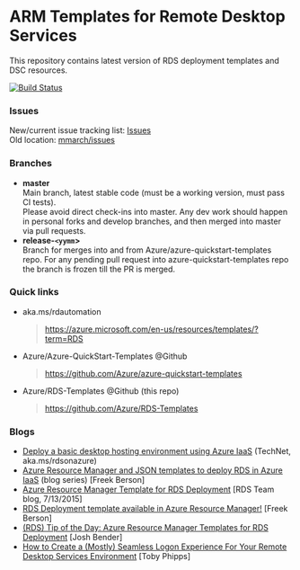 # ARM Templates for Remote Desktop Services

This repository contains latest version of RDS deployment templates and DSC resources.

[![Build Status](https://travis-ci.org/Azure/RDS-Templates.svg?branch=master)](https://travis-ci.org/Azure/RDS-Templates)

### Issues
New/current issue tracking list:  [Issues](https://github.com/Azure/rds-templates/issues)  
Old location: [mmarch/issues](https://github.com/mmarch/rds-templates/issues)

### Branches

* **master**  
 Main branch, latest stable code (must be a working version, must pass CI tests).  
 Please avoid direct check-ins into master. Any dev work should happen in personal forks and develop branches, and then merged into master via pull requests.
* **release-`<yymm`>**  
 Branch for merges into and from Azure/azure-quickstart-templates repo. For any pending pull request into azure-quickstart-templates repo the branch is frozen till the PR is merged.

### Quick links

* aka.ms/rdautomation  
  > https://azure.microsoft.com/en-us/resources/templates/?term=RDS
* Azure/Azure-QuickStart-Templates @Github
  > https://github.com/Azure/azure-quickstart-templates
* Azure/RDS-Templates @Github (this repo)
  > https://github.com/Azure/RDS-Templates


### Blogs
* [Deploy a basic desktop hosting environment using Azure IaaS](https://technet.microsoft.com/en-us/windows-server-docs/compute/remote-desktop-services/deploy-a-basic-desktop-hosting-environment-using-azure-iaas) (TechNet, aka.ms/rdsonazure)
* [Azure Resource Manager and JSON templates to deploy RDS in Azure IaaS](http://microsoftplatform.blogspot.nl/2017/03/azure-resource-manager-and-json_15.html) (blog series) [Freek Berson] 
* [Azure Resource Manager Template for RDS Deployment](https://blogs.msdn.microsoft.com/rds/2015/07/13/azure-resource-manager-template-for-rds-deployment) [RDS Team blog, 7/13/2015]
* [RDS Deployment template available in Azure Resource Manager!](http://microsoftplatform.blogspot.com/2015/07/rds-deployment-template-available-in.html) [Freek Berson] 
* [(RDS) Tip of the Day: Azure Resource Manager Templates for RDS Deployment](https://blogs.technet.microsoft.com/tip_of_the_day/2016/10/14/rds-tip-of-the-day-azure-resource-manager-templates-for-rds-deployment/) [Josh Bender]  
* [How to Create a (Mostly) Seamless Logon Experience For Your Remote Desktop Services Environment](http://www.rdsgurus.com/windows-2012-r2-how-to-create-a-mostly-seamless-logon-experience-for-your-remote-desktop-services-environment/) [Toby Phipps]
 
